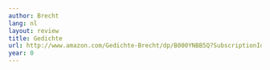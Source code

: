 ```yaml
---
author: Brecht
lang: nl
layout: review
title: Gedichte
url: http://www.amazon.com/Gedichte-Brecht/dp/B000YNBB5Q?SubscriptionId=0VMG0VFGBMRWVRA58R02&tag=ldvd-20&linkCode=xm2&camp=2025&creative=165953&creativeASIN=B000YNBB5Q
year: 0
---
```


